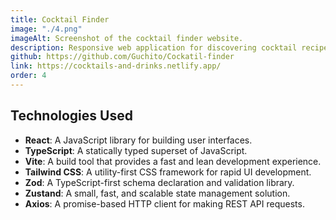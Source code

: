 ```yaml
---
title: Cocktail Finder
image: "./4.png"
imageAlt: Screenshot of the cocktail finder website.
description: Responsive web application for discovering cocktail recipes, using React, TypeScript, Vite, and Axios for API integration, with Tailwind CSS for styling, Zustand for state management, and Zod for data validation, delivering a fast and user-friendly experience.
github: https://github.com/Guchito/Cockatil-finder
link: https://cocktails-and-drinks.netlify.app/
order: 4
---
```


## Technologies Used

- **React**: A JavaScript library for building user interfaces.
- **TypeScript**: A statically typed superset of JavaScript.
- **Vite**: A build tool that provides a fast and lean development experience.
- **Tailwind CSS**: A utility-first CSS framework for rapid UI development.
- **Zod**: A TypeScript-first schema declaration and validation library.
- **Zustand**: A small, fast, and scalable state management solution.
- **Axios**: A promise-based HTTP client for making REST API requests.